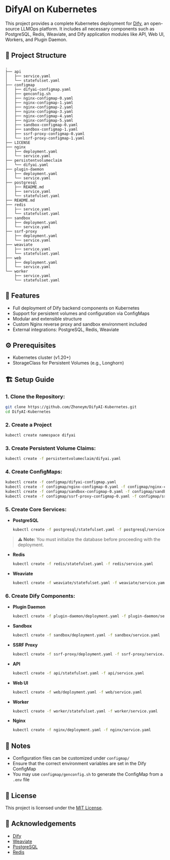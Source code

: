 # DifyAI on Kubernetes

This project provides a complete Kubernetes deployment for [Dify](https://github.com/langgenius/dify), an open-source LLMOps platform. It includes all necessary components such as PostgreSQL, Redis, Weaviate, and Dify application modules like API, Web UI, Workers, and Plugin Daemon.

## 📁 Project Structure

```
.
├── api
│   ├── service.yaml
│   └── statefulset.yaml
├── configmap
│   ├── difyai-configmap.yaml
│   ├── genconfig.sh
│   ├── nginx-configmap-0.yaml
│   ├── nginx-configmap-1.yaml
│   ├── nginx-configmap-2.yaml
│   ├── nginx-configmap-3.yaml
│   ├── nginx-configmap-4.yaml
│   ├── nginx-configmap-5.yaml
│   ├── sandbox-configmap-0.yaml
│   ├── sandbox-configmap-1.yaml
│   ├── ssrf-proxy-configmap-0.yaml
│   └── ssrf-proxy-configmap-1.yaml
├── LICENSE
├── nginx
│   ├── deployment.yaml
│   └── service.yaml
├── persistentvolumeclaim
│   └── difyai.yaml
├── plugin-daemon
│   ├── deployment.yaml
│   └── service.yaml
├── postgresql
│   ├── README.md
│   ├── service.yaml
│   └── statefulset.yaml
├── README.md
├── redis
│   ├── service.yaml
│   └── statefulset.yaml
├── sandbox
│   ├── deployment.yaml
│   └── service.yaml
├── ssrf-proxy
│   ├── deployment.yaml
│   └── service.yaml
├── weaviate
│   ├── service.yaml
│   └── statefulset.yaml
├── web
│   ├── deployment.yaml
│   └── service.yaml
└── worker
    ├── service.yaml
    └── statefulset.yaml
```

## 🚀 Features

* Full deployment of Dify backend components on Kubernetes
* Support for persistent volumes and configuration via ConfigMaps
* Modular and extensible structure
* Custom Nginx reverse proxy and sandbox environment included
* External integrations: PostgreSQL, Redis, Weaviate

## ⚙️ Prerequisites

* Kubernetes cluster (v1.20+)
* StorageClass for Persistent Volumes (e.g., Longhorn)

## 🏗️ Setup Guide

### 1. **Clone the Repository:**

   ```bash
   git clone https://github.com/Zhoneym/DifyAI-Kubernetes.git
   cd DifyAI-Kubernetes
   ```
### 2. **Create a Project**

   ```bash
   kubectl create namespace difyai
   ```

### 3. **Create Persistent Volume Claims:**

   ```bash
   kubectl create -f persistentvolumeclaim/difyai.yaml
   ```

### 4. **Create ConfigMaps:**

   ```bash
   kubectl create -f configmap/difyai-configmap.yaml
   kubectl create -f configmap/nginx-configmap-0.yaml -f configmap/nginx-configmap-1.yaml -f configmap/nginx-configmap-2.yaml -f configmap/nginx-configmap-3.yaml -f configmap/nginx-configmap-4.yaml -f configmap/nginx-configmap-5.yaml
   kubectl create -f configmap/sandbox-configmap-0.yaml -f configmap/sandbox-configmap-1.yaml
   kubectl create -f configmap/ssrf-proxy-configmap-0.yaml -f configmap/ssrf-proxy-configmap-1.yaml
   ```

### 5. Create Core Services:

* **PostgreSQL**

  ```bash
  kubectl create -f postgresql/statefulset.yaml -f postgresql/service.yaml
  ```

 > **⚠️ Note:** You must initialize the database before proceeding with the deployment.

* **Redis**

  ```bash
  kubectl create -f redis/statefulset.yaml -f redis/service.yaml
  ```

* **Weaviate**

  ```bash
  kubectl create -f weaviate/statefulset.yaml -f weaviate/service.yaml
  ```

### 6. Create Dify Components:

* **Plugin Daemon**

  ```bash
  kubectl create -f plugin-daemon/deployment.yaml -f plugin-daemon/service.yaml
  ```

* **Sandbox**

  ```bash
  kubectl create -f sandbox/deployment.yaml -f sandbox/service.yaml
  ```

* **SSRF Proxy**

  ```bash
  kubectl create -f ssrf-proxy/deployment.yaml -f ssrf-proxy/service.yaml
  ```
* **API**

  ```bash
  kubectl create -f api/statefulset.yaml -f api/service.yaml
  ```

* **Web UI**

  ```bash
  kubectl create -f web/deployment.yaml -f web/service.yaml
  ```

* **Worker**

  ```bash
  kubectl create -f worker/statefulset.yaml -f worker/service.yaml
  ```

* **Nginx**

  ```bash
  kubectl create -f nginx/deployment.yaml -f nginx/service.yaml
  ```

## 📌 Notes

* Configuration files can be customized under `configmap/`
* Ensure that the correct environment variables are set in the Dify ConfigMap
* You may use `configmap/genconfig.sh` to generate the ConfigMap from a `.env` file


## 📜 License

This project is licensed under the [MIT License](./LICENSE).

## 🙏 Acknowledgements

* [Dify](https://github.com/langgenius/dify)
* [Weaviate](https://weaviate.io/)
* [PostgreSQL](https://www.postgresql.org/)
* [Redis](https://redis.io/)
